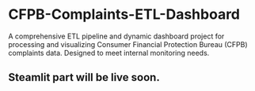 # CFPB-Complaints-ETL-Dashboard
A comprehensive ETL pipeline and dynamic dashboard project for processing and visualizing Consumer Financial Protection Bureau (CFPB) complaints data. Designed to meet internal monitoring needs.

## Steamlit part will be live soon.
